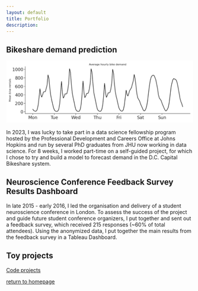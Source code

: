 ```yaml
---
layout: default
title: Portfolio
description: 
---
```


## Bikeshare demand prediction

![image](../assets/img/ride_counts_all_bydayofweek.png)

In 2023, I was lucky to take part in a data science fellowship program hosted by the Professional Development and Careers Office at Johns Hopkins and run by several PhD graduates from JHU now working in data science. For 8 weeks, I worked part-time on a self-guided project, for which I chose to try and build a model to forecast demand in the D.C. Capital Bikeshare system.

## Neuroscience Conference Feedback Survey Results Dashboard

In late 2015 - early 2016, I led the organisation and delivery of a student neuroscience conference in London. To assess the success of the project and guide future student conference organizers, I put together and sent out a feedback survey, which received 215 responses (~60% of total attendees). Using the anonymized data, I put together the main results from the feedback survey in a Tableau Dashboard.

## Toy projects

[Code projects](https://github.com/sjjerjian/portfolio_projects)

[return to homepage](../index.html)
